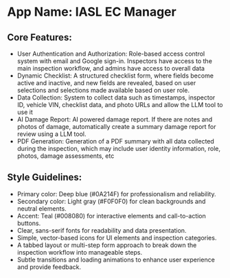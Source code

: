 # **App Name**: IASL EC Manager

## Core Features:

- User Authentication and Authorization: Role-based access control system with email and Google sign-in. Inspectors have access to the main inspection workflow, and admins have access to overall data
- Dynamic Checklist: A structured checklist form, where fields become active and inactive, and new fields are revealed, based on user selections and selections made available based on user role.
- Data Collection: System to collect data such as timestamps, inspector ID, vehicle VIN, checklist data, and photo URLs and allow the LLM tool to use it
- AI Damage Report: AI powered damage report. If there are notes and photos of damage, automatically create a summary damage report for review using a LLM tool.
- PDF Generation: Generation of a PDF summary with all data collected during the inspection, which may include user identity information, role, photos, damage assessments, etc

## Style Guidelines:

- Primary color: Deep blue (#0A214F) for professionalism and reliability.
- Secondary color: Light gray (#F0F0F0) for clean backgrounds and neutral elements.
- Accent: Teal (#008080) for interactive elements and call-to-action buttons.
- Clear, sans-serif fonts for readability and data presentation.
- Simple, vector-based icons for UI elements and inspection categories.
- A tabbed layout or multi-step form approach to break down the inspection workflow into manageable steps.
- Subtle transitions and loading animations to enhance user experience and provide feedback.